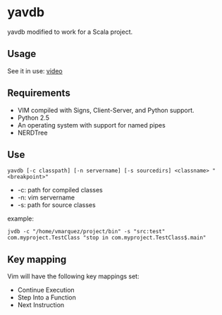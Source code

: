 # yavdb

yavdb modified to work for a Scala project.

## Usage

See it in use: [video](http://www.youtube.com/watch?v=COyzt0DvCZY)

## Requirements

- VIM compiled with Signs, Client-Server, and Python support.
- Python 2.5
- An operating system with support for named pipes
- NERDTree 

## Use

    yavdb [-c classpath] [-n servername] [-s sourcedirs] <classname> "<breakpoint>" 

- -c: path for compiled classes
- -n: vim servername
- -s: path for source classes

example:

    jvdb -c "/home/vmarquez/project/bin" -s "src:test" com.myproject.TestClass "stop in com.myproject.TestClass$.main"

## Key mapping

Vim will have the following key mappings set:

- <F5> Continue Execution
- <F7> Step Into a Function
- <F8> Next Instruction

